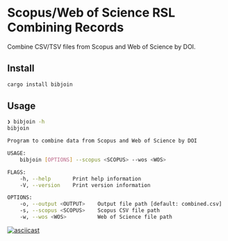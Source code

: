 # Scopus/Web of Science RSL Combining Records

Combine CSV/TSV files from Scopus and Web of Science by DOI.

## Install

```bash
cargo install bibjoin
```

## Usage

```bash
❯ bibjoin -h
bibjoin

Program to combine data from Scopus and Web of Science by DOI

USAGE:
    bibjoin [OPTIONS] --scopus <SCOPUS> --wos <WOS>

FLAGS:
    -h, --help       Print help information
    -V, --version    Print version information

OPTIONS:
    -o, --output <OUTPUT>    Output file path [default: combined.csv]
    -s, --scopus <SCOPUS>    Scopus CSV file path
    -w, --wos <WOS>          Web of Science file path
```

[![asciicast](https://asciinema.org/a/2AbTvSaBiGeQU5UdcM95ZLERD.svg)](https://asciinema.org/a/2AbTvSaBiGeQU5UdcM95ZLERD)
